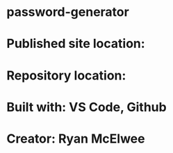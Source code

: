 # password-generator

# Published site location: 

# Repository location:

# Built with: VS Code, Github

# Creator: Ryan McElwee